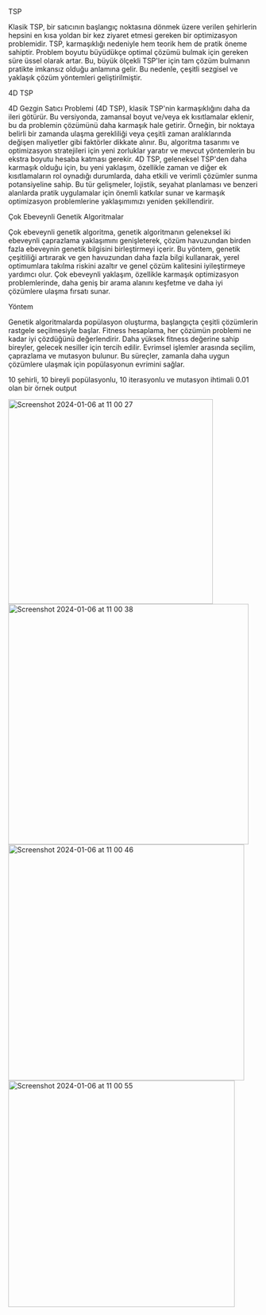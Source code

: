 TSP

Klasik TSP, bir satıcının başlangıç noktasına dönmek üzere verilen şehirlerin hepsini en kısa yoldan bir kez ziyaret etmesi gereken bir optimizasyon problemidir. 
TSP, karmaşıklığı nedeniyle hem teorik hem de pratik öneme sahiptir. 
Problem boyutu büyüdükçe optimal çözümü bulmak için gereken süre üssel olarak artar. 
Bu, büyük ölçekli TSP'ler için tam çözüm bulmanın pratikte imkansız olduğu anlamına gelir. 
Bu nedenle, çeşitli sezgisel ve yaklaşık çözüm yöntemleri geliştirilmiştir. 

4D TSP

4D Gezgin Satıcı Problemi (4D TSP), klasik TSP'nin karmaşıklığını daha da ileri götürür. 
Bu versiyonda, zamansal boyut ve/veya ek kısıtlamalar eklenir, bu da problemin çözümünü daha karmaşık hale getirir. Örneğin, bir noktaya belirli bir zamanda ulaşma gerekliliği veya çeşitli zaman aralıklarında değişen maliyetler gibi faktörler dikkate alınır.
 Bu, algoritma tasarımı ve optimizasyon stratejileri için yeni zorluklar yaratır ve mevcut yöntemlerin bu ekstra boyutu hesaba katması gerekir. 
4D TSP, geleneksel TSP'den daha karmaşık olduğu için, bu yeni yaklaşım, özellikle zaman ve diğer ek kısıtlamaların rol oynadığı durumlarda, daha etkili ve verimli çözümler sunma potansiyeline sahip. 
Bu tür gelişmeler, lojistik, seyahat planlaması ve benzeri alanlarda pratik uygulamalar için önemli katkılar sunar ve karmaşık optimizasyon problemlerine yaklaşımımızı yeniden şekillendirir.

Çok Ebeveynli Genetik Algoritmalar

Çok ebeveynli genetik algoritma, genetik algoritmanın geleneksel iki ebeveynli çaprazlama yaklaşımını genişleterek, çözüm havuzundan birden fazla ebeveynin genetik bilgisini birleştirmeyi içerir. 
Bu yöntem, genetik çeşitliliği artırarak ve gen havuzundan daha fazla bilgi kullanarak, yerel optimumlara takılma riskini azaltır ve genel çözüm kalitesini iyileştirmeye yardımcı olur. 
Çok ebeveynli yaklaşım, özellikle karmaşık optimizasyon problemlerinde, daha geniş bir arama alanını keşfetme ve daha iyi çözümlere ulaşma fırsatı sunar.

Yöntem

Genetik algoritmalarda popülasyon oluşturma, başlangıçta çeşitli çözümlerin rastgele seçilmesiyle başlar. 
Fitness hesaplama, her çözümün problemi ne kadar iyi çözdüğünü değerlendirir. Daha yüksek fitness değerine sahip bireyler, gelecek nesiller için tercih edilir. 
Evrimsel işlemler arasında seçilim, çaprazlama ve mutasyon bulunur. Bu süreçler, zamanla daha uygun çözümlere ulaşmak için popülasyonun evrimini sağlar.

10 şehirli, 10 bireyli popülasyonlu, 10 iterasyonlu ve mutasyon ihtimali 0.01 olan bir örnek output

<img width="412" alt="Screenshot 2024-01-06 at 11 00 27" src="https://github.com/intothefaty/4DTSPGeneticAlgorithm/assets/83587302/a4b81074-9416-4765-b9b8-cfad2c275006">
<img width="484" alt="Screenshot 2024-01-06 at 11 00 38" src="https://github.com/intothefaty/4DTSPGeneticAlgorithm/assets/83587302/51a36f4a-cef5-410d-9a01-eeb4b5f2bed2">
<img width="475" alt="Screenshot 2024-01-06 at 11 00 46" src="https://github.com/intothefaty/4DTSPGeneticAlgorithm/assets/83587302/7f29a91f-8c61-43a7-9130-3eb2fa84fc25">
<img width="456" alt="Screenshot 2024-01-06 at 11 00 55" src="https://github.com/intothefaty/4DTSPGeneticAlgorithm/assets/83587302/edd17d87-fa73-4e33-8982-bbf3c49de0ae">








